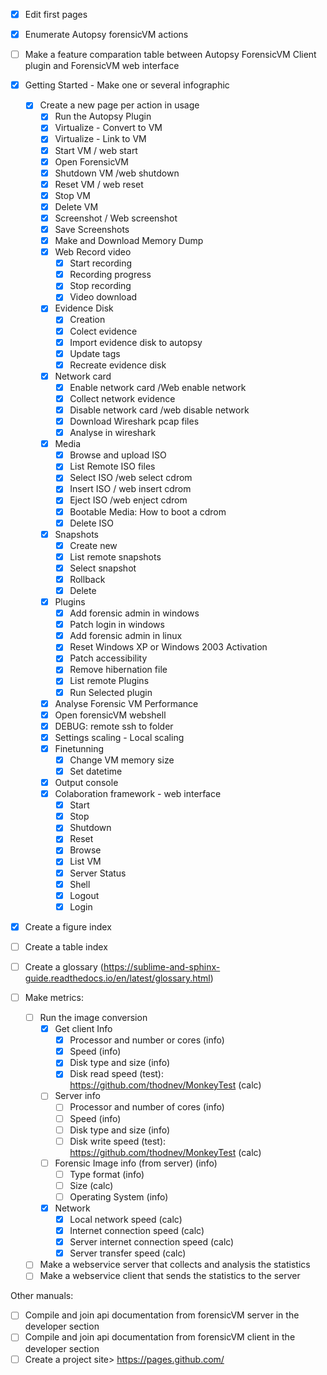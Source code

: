 - [x] Edit first pages
- [x] Enumerate Autopsy forensicVM actions
- [ ] Make a feature comparation table between Autopsy ForensicVM Client plugin and ForensicVM web interface
- [x] Getting Started - Make one or several infographic
   - [x] Create a new page per action in usage
      - [x] Run the Autopsy Plugin
      - [x] Virtualize - Convert to VM
      - [x] Virtualize - Link to VM
      - [x] Start VM / web start
      - [x] Open ForensicVM
      - [x] Shutdown VM /web shutdown
      - [x] Reset VM / web reset
      - [x] Stop VM
      - [x] Delete VM
      - [x] Screenshot / Web screenshot
      - [x] Save Screenshots
      - [x] Make and Download Memory Dump
      - [x] Web Record video
         - [x] Start recording
         - [x] Recording progress
         - [x] Stop recording
         - [x] Video download
      - [x] Evidence Disk
         - [x] Creation
         - [x] Colect evidence
         - [x] Import evidence disk to autopsy
         - [x] Update tags
         - [x] Recreate evidence disk         
      - [x] Network card
         - [x] Enable network card /Web enable network
         - [x] Collect network evidence
         - [x] Disable network card /web disable network
         - [x] Download Wireshark pcap files
         - [x] Analyse in wireshark
      - [x] Media
         - [x] Browse and upload ISO
         - [x] List Remote ISO files
         - [x] Select ISO /web select cdrom         
         - [x] Insert ISO / web insert cdrom
         - [x] Eject ISO /web enject cdrom                  
         - [x] Bootable Media: How to boot a cdrom
         - [x] Delete ISO
      - [x] Snapshots
         - [x] Create new
         - [x] List remote snapshots
         - [x] Select snapshot
         - [x] Rollback
         - [x] Delete
      - [x] Plugins
        - [x] Add forensic admin in windows
        - [x] Patch login in windows
        - [x] Add forensic admin in linux
        - [x] Reset Windows XP or Windows 2003 Activation
        - [x] Patch accessibility
        - [x] Remove hibernation file
        - [x] List remote Plugins
        - [x] Run Selected plugin         
      - [x] Analyse Forensic VM Performance
      - [x] Open forensicVM webshell
      - [x] DEBUG: remote ssh to folder
      - [x] Settings scaling - Local scaling
      - [x] Finetunning
         - [x] Change VM memory size
         - [x] Set datetime
      - [x] Output console
      - [x] Colaboration framework - web interface
         - [x] Start
         - [x] Stop
         - [x] Shutdown
         - [x] Reset
         - [x] Browse
         - [x] List VM
         - [x] Server Status
         - [x] Shell
         - [x] Logout
         - [x] Login
- [x] Create a figure index
- [ ] Create a table index
- [ ] Create a glossary (https://sublime-and-sphinx-guide.readthedocs.io/en/latest/glossary.html)


- [ ] Make metrics:
   - [ ] Run the image conversion
      - [x] Get client Info
         - [x] Processor and number or cores (info)
         - [x] Speed (info)
         - [x] Disk type and size (info)
         - [x] Disk read speed (test): https://github.com/thodnev/MonkeyTest (calc)
      - [ ] Server info
         - [ ] Processor and number of cores (info)
         - [ ] Speed (info)
         - [ ] Disk type and size (info)
         - [ ] Disk write speed (test): https://github.com/thodnev/MonkeyTest (calc)
      - [ ] Forensic Image info (from server) (info)
         - [ ] Type format (info)
         - [ ] Size (calc)
         - [ ] Operating System (info)
      - [x] Network
         - [x] Local network speed (calc)
         - [x] Internet connection speed (calc)
         - [x] Server internet connection speed (calc)
         - [x] Server transfer speed (calc)
   - [ ] Make a webservice server that collects and analysis the statistics
   - [ ] Make a webservice client that sends the statistics to the server

Other manuals:
- [ ] Compile and join api documentation from forensicVM server in the developer section
- [ ] Compile and join api documentation from forensicVM client in the developer section
- [ ] Create a project site> https://pages.github.com/

